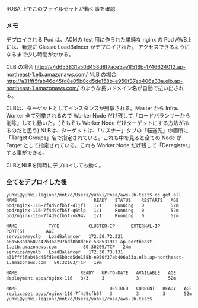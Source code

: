 ROSA 上でこのファイルセットが動く事を確認


### メモ
デプロイされる Pod は、ACMの test 用に作られた単純な nginx の Pod
AWS上には、新規に Classic LoadBalncer がデプロイされた。
アクセスできるようになるまで少し時間がかかる。

CLB の場合 http://a4d653831a50d458d8f7ace5ae1f516b-1746624012.ap-northeast-1.elb.amazonaws.com/
NLB の場合 http://a31fff5fab46d45fd8e05b0cd5de158b-e950f37eb406a33a.elb.ap-northeast-1.amazonaws.com/
のような長いドメイン名が自動で払い出される。

CLBは、ターゲットとしてインスタンスが列挙される。Master から Infra、Worker 全て列挙されるので Worker Node だけ残して「ロードバランサーから削除」しても動いた。（そもそも Worker Node だけターゲットにする方法があるのだと思う)
NLBは、ターゲットは、「リスナー」タブの「転送先」の箇所に「Target Groups」名で指定されている。これも中を見ると全ての Node が Target として指定されている。これも Worker Node だげ残して「Deregister」する事ができる。

CLBとNLBを同時にデプロイしても動く。

### 全てをデプロイした後

```
yuhki@yuhki-legion:/mnt/c/Users/yuhki/rosa/aws-lb-test$ oc get all
NAME                             READY   STATUS    RESTARTS   AGE
pod/nginx-116-7f4d9cfb5f-4ljfl   1/1     Running   0          52m
pod/nginx-116-7f4d9cfb5f-q6tlp   1/1     Running   0          52m
pod/nginx-116-7f4d9cfb5f-vk94v   1/1     Running   0          52m

NAME            TYPE           CLUSTER-IP      EXTERNAL-IP                                                                          PORT(S)        AGE
service/myclb   LoadBalancer   172.30.72.221   a8a563a1b607e42b3ba297bdf8b8dc6c-538531912.ap-northeast-1.elb.amazonaws.com          80:30209/TCP   24m
service/mynlb   LoadBalancer   172.30.73.131   a31fff5fab46d45fd8e05b0cd5de158b-e950f37eb406a33a.elb.ap-northeast-1.amazonaws.com   80:32163/TCP   19m

NAME                        READY   UP-TO-DATE   AVAILABLE   AGE
deployment.apps/nginx-116   3/3     3            3           52m

NAME                                   DESIRED   CURRENT   READY   AGE
replicaset.apps/nginx-116-7f4d9cfb5f   3         3         3       52m
yuhki@yuhki-legion:/mnt/c/Users/yuhki/rosa/aws-lb-test$
```
